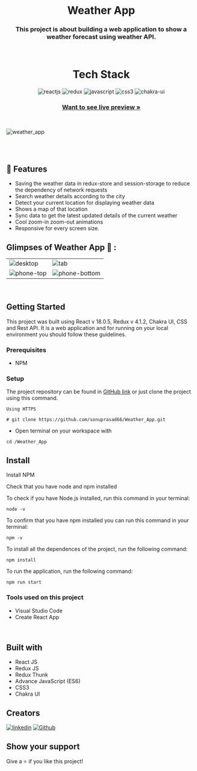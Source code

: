 <h1 align="center">Weather App</h1> 

<h3 align="center">This project is about building a web application to show a weather forecast using weather API.</h3>

<br />
<h1 align="center">Tech Stack</h1> 
<p align="center">
   <img src="https://img.shields.io/badge/React-20232A?style=for-the-badge&logo=react&logoColor=61DAFB"  align="center" alt="reactjs" />
   <img src="https://img.shields.io/badge/Redux-593D88?style=for-the-badge&logo=redux&logoColor=white"  align="center" alt="redux" />
   <img src ="https://img.shields.io/badge/javascript-%23323330.svg?style=for-the-badge&logo=javascript&logoColor=%23F7DF1E" align="center" alt="javascript">
   <img src = "https://img.shields.io/badge/css3-%231572B6.svg?style=for-the-badge&logo=css3&logoColor=white" align="center" alt="css3">
   <img src = "https://img.shields.io/badge/chakra ui-%234ED1C5.svg?style=for-the-badge&logo=chakraui&logoColor=white" align="center" alt="chakra-ui"/>
</p>

<h3 align="center"><a href="https://sonu-weather-app.vercel.app/"><strong>Want to see live preview »</strong></a></h3>

<br/>


![weather_app](https://user-images.githubusercontent.com/101389401/218503912-cf0503de-37af-4ec9-ac30-13d275eb44ec.png)


<br/>
<br />

## 🚀 Features

- Saving the weather data in redux-store and session-storage to reduce the dependency of network requests
- Search weather details according to the city
- Detect your current location for displaying weather data
- Shows a map of that location
- Sync data to get the latest updated details of the current weather
- Cool zoom-in zoom-out animations
- Responsive for every screen size.

## Glimpses of Weather App 🙈 :

<table>
  <tr>
    <td><img src="https://user-images.githubusercontent.com/101389401/218503912-cf0503de-37af-4ec9-ac30-13d275eb44ec.png" alt="desktop" /></td>
    <td><img src="https://user-images.githubusercontent.com/101389401/218507717-a5b9e596-78fc-4dd9-b7e2-0f5f74c93fe9.png" alt="tab" /></td>
  </tr>

  <tr>
    <td><img src="https://user-images.githubusercontent.com/101389401/218507940-db5e81b9-1e01-4fdd-aa97-45d0ec334a09.png" alt="phone-top" /></td>
    <td><img src="https://user-images.githubusercontent.com/101389401/218506423-0c1bdd91-24c0-430c-a2a2-80a33296591a.png"  alt="phone-bottom" /></td>
  </tr>
  
</table>


<br/>




## Getting Started

This project was built using React v 18.0.5, Redux v 4.1.2, Chakra UI, CSS and Rest API. It is a web application and for running on your local environment you should follow these guidelines.


### Prerequisites

- NPM 

### Setup


The project repository can be found in [GitHub link](https://github.com/sonuprasad66/Weather_App) or just clone the project using this command. 


```
Using HTTPS

# git clone https://github.com/sonuprasad66/Weather_App.git
```

+ Open terminal on your workspace with

```
cd /Weather_App
```


## Install

Install NPM

Check that you have node and npm installed

To check if you have Node.js installed, run this command in your terminal:


```
node -v
```

To confirm that you have npm installed you can run this command in your terminal:


```
npm -v
```


To install all the dependences of the project, run the following command:


```
npm install
```


To run the application, run the following command:

```
npm run start
```


### Tools used on this project

- Visual Studio Code
- Create React App

<br/>

## Built with
- React JS
- Redux JS
- Redux Thunk
- Advance JavaScript (ES6)
- CSS3
- Chakra UI

## Creators


 [![linkedin](https://img.shields.io/badge/sonuprasad66-0077B5?style=for-the-badge&logo=linkedin&logoColor=white)](https://www.linkedin.com/in/sonuprasad66/)
[![Github](https://img.shields.io/badge/sonuprasad66-20232A?style=for-the-badge&logo=Github&logoColor=white)](https://github.com/sonuprasad66/)



## Show your support
<p> Give a ⭐️ if you like this project! <p/>
<br/>
